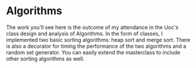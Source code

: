 # Algorithms
The work you'll see here is the outcome of my attendance in the Uoc's class design and analysis of Algorithms. In the form of classes, I implemented two basic sorting algorithms: heap sort and merge sort. There is also a decorator for timing the performance of the two algorithms and a random set generator. You can easily extend the masterclass to include other sorting algorithms as well.

